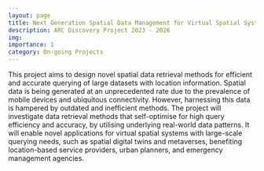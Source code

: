 ```yaml
---
layout: page
title: Next Generation Spatial Data Management for Virtual Spatial Systems
description: ARC Discovery Project 2023 - 2026
img:
importance: 1
category: On-going Projects
---
```


This project aims to design novel spatial data retrieval methods for efficient and accurate querying of large datasets with location information. Spatial data is being generated at an unprecedented rate due to the prevalence of mobile devices and ubiquitous connectivity. However, harnessing this data is hampered by outdated and inefficient methods. The project will investigate data retrieval methods that self-optimise for high query efficiency and accuracy, by utilising underlying real-world data patterns. It will enable novel applications for virtual spatial systems with large-scale querying needs, such as spatial digital twins and metaverses, benefiting location-based service providers, urban planners, and emergency management agencies.
